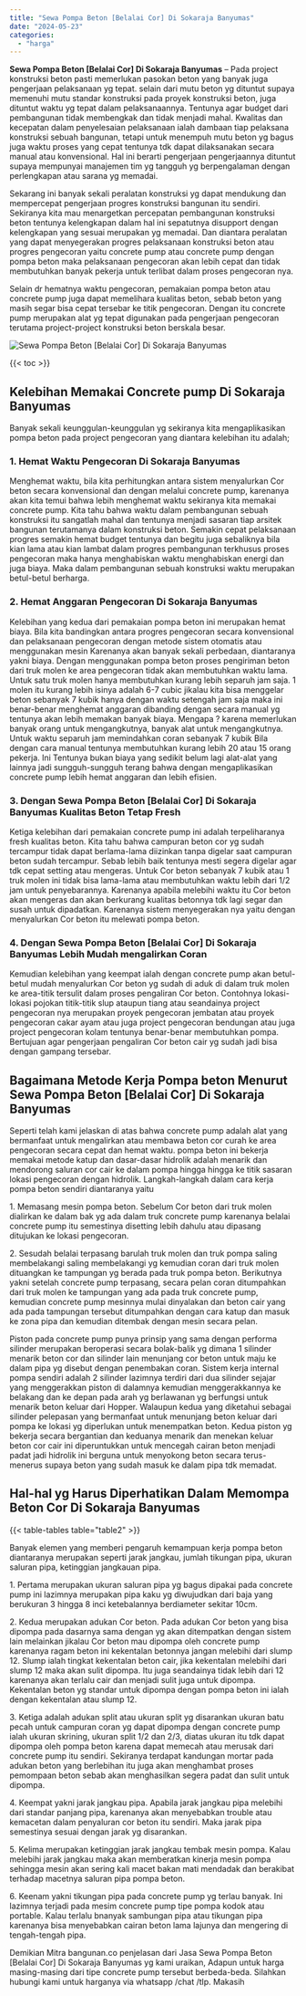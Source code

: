 ```yaml
---
title: "Sewa Pompa Beton [Belalai Cor] Di Sokaraja Banyumas"
date: "2024-05-23"
categories: 
  - "harga"
---
```


**Sewa Pompa Beton \[Belalai Cor\] Di Sokaraja Banyumas** – Pada project konstruksi beton pasti memerlukan pasokan beton yang banyak juga pengerjaan pelaksanaan yg tepat. selain dari mutu beton yg dituntut supaya memenuhi mutu standar konstruksi pada proyek konstruksi beton, juga dituntut waktu yg tepat dalam pelaksanaannya. Tentunya agar budget dari pembangunan tidak membengkak dan tidak menjadi mahal. Kwalitas dan kecepatan dalam penyelesaian pelaksanaan ialah dambaan tiap pelaksana konstruksi sebuah bangunan, tetapi untuk menempuh mutu beton yg bagus juga waktu proses yang cepat tentunya tdk dapat dilaksanakan secara manual atau konvensional. Hal ini berarti pengerjaan pengerjaannya dituntut supaya mempunyai manajemen tim yg tangguh yg berpengalaman dengan perlengkapan atau sarana yg memadai.

Sekarang ini banyak sekali peralatan konstruksi yg dapat mendukung dan mempercepat pengerjaan progres konstruksi bangunan itu sendiri. Sekiranya kita mau menargetkan percepatan pembangunan konstruksi beton tentunya kelengkapan dalam hal ini sepatutnya disupport dengan kelengkapan yang sesuai merupakan yg memadai. Dan diantara peralatan yang dapat menyegerakan progres pelaksanaan konstruksi beton atau progres pengecoran yaitu concrete pump atau concrete pump dengan pompa beton maka pelaksanaan pengecoran akan lebih cepat dan tidak membutuhkan banyak pekerja untuk terlibat dalam proses pengecoran nya.

Selain dr hematnya waktu pengecoran, pemakaian pompa beton atau concrete pump juga dapat memelihara kualitas beton, sebab beton yang masih segar bisa cepat tersebar ke titik pengecoran. Dengan itu concrete pump merupakan alat yg tepat digunakan pada pengerjaan pengecoran terutama project-project konstruksi beton berskala besar.

![Sewa Pompa Beton [Belalai Cor] Di Sokaraja Banyumas](/images/sewa-concrete-pump-14.png)

{{< toc >}}

## Kelebihan Memakai Concrete pump Di Sokaraja Banyumas

Banyak sekali keunggulan-keunggulan yg sekiranya kita mengaplikasikan pompa beton pada project pengecoran yang diantara kelebihan itu adalah;

### 1\. Hemat Waktu Pengecoran Di Sokaraja Banyumas

Menghemat waktu, bila kita perhitungkan antara sistem menyalurkan Cor beton secara konvensional dan dengan melalui concrete pump, karenanya akan kita temui bahwa lebih menghemat waktu sekiranya kita memakai concrete pump. Kita tahu bahwa waktu dalam pembangunan sebuah konstruksi itu sangatlah mahal dan tentunya menjadi sasaran tiap arsitek bangunan terutamanya dalam konstruksi beton. Semakin cepat pelaksanaan progres semakin hemat budget tentunya dan begitu juga sebaliknya bila kian lama atau kian lambat dalam progres pembangunan terkhusus proses pengecoran maka hanya menghabiskan waktu menghabiskan energi dan juga biaya. Maka dalam pembangunan sebuah konstruksi waktu merupakan betul-betul berharga.

### 2\. Hemat Anggaran Pengecoran Di Sokaraja Banyumas

Kelebihan yang kedua dari pemakaian pompa beton ini merupakan hemat biaya. Bila kita bandingkan antara progres pengecoran secara konvensional dan pelaksanaan pengecoran dengan metode sistem otomatis atau menggunakan mesin Karenanya akan banyak sekali perbedaan, diantaranya yakni biaya. Dengan menggunakan pompa beton proses pengiriman beton dari truk molen ke area pengecoran tidak akan membutuhkan waktu lama. Untuk satu truk molen hanya membutuhkan kurang lebih separuh jam saja. 1 molen itu kurang lebih isinya adalah 6-7 cubic jikalau kita bisa menggelar beton sebanyak 7 kubik hanya dengan waktu setengah jam saja maka ini benar-benar menghemat anggaran dibanding dengan secara manual yg tentunya akan lebih memakan banyak biaya. Mengapa ? karena memerlukan banyak orang untuk mengangkutnya, banyak alat untuk mengangkutnya. Untuk waktu separuh jam memindahkan coran sebanyak 7 kubik Bila dengan cara manual tentunya membutuhkan kurang lebih 20 atau 15 orang pekerja. Ini Tentunya bukan biaya yang sedikit belum lagi alat-alat yang lainnya jadi sungguh-sungguh terang bahwa dengan mengaplikasikan concrete pump lebih hemat anggaran dan lebih efisien.

### 3\. Dengan Sewa Pompa Beton \[Belalai Cor\] Di Sokaraja Banyumas Kualitas Beton Tetap Fresh

Ketiga kelebihan dari pemakaian concrete pump ini adalah terpeliharanya fresh kualitas beton. Kita tahu bahwa campuran beton cor yg sudah tercampur tidak dapat berlama-lama diizinkan tanpa digelar saat campuran beton sudah tercampur. Sebab lebih baik tentunya mesti segera digelar agar tdk cepat setting atau mengeras. Untuk Cor beton sebanyak 7 kubik atau 1 truk molen ini tidak bisa lama-lama atau membutuhkan waktu lebih dari 1/2 jam untuk penyebarannya. Karenanya apabila melebihi waktu itu Cor beton akan mengeras dan akan berkurang kualitas betonnya tdk lagi segar dan susah untuk dipadatkan. Karenanya sistem menyegerakan nya yaitu dengan menyalurkan Cor beton itu melewati pompa beton.

### 4\. Dengan Sewa Pompa Beton \[Belalai Cor\] Di Sokaraja Banyumas Lebih Mudah mengalirkan Coran

Kemudian kelebihan yang keempat ialah dengan concrete pump akan betul-betul mudah menyalurkan Cor beton yg sudah di aduk di dalam truk molen ke area-titik tersulit dalam proses pengaliran Cor beton. Contohnya lokasi-lokasi pojokan titik-titik slup ataupun tiang atau seandainya project pengecoran nya merupakan proyek pengecoran jembatan atau proyek pengecoran cakar ayam atau juga project pengecoran bendungan atau juga project pengecoran kolam tentunya benar-benar membutuhkan pompa. Bertujuan agar pengerjaan pengaliran Cor beton cair yg sudah jadi bisa dengan gampang tersebar.

## Bagaimana Metode Kerja Pompa beton Menurut Sewa Pompa Beton \[Belalai Cor\] Di Sokaraja Banyumas

Seperti telah kami jelaskan di atas bahwa concrete pump adalah alat yang bermanfaat untuk mengalirkan atau membawa beton cor curah ke area pengecoran secara cepat dan hemat waktu. pompa beton ini bekerja memakai metode katup dan dasar-dasar hidrolik adalah menarik dan mendorong saluran cor cair ke dalam pompa hingga hingga ke titik sasaran lokasi pengecoran dengan hidrolik. Langkah-langkah dalam cara kerja pompa beton sendiri diantaranya yaitu

1\. Memasang mesin pompa beton. Sebelum Cor beton dari truk molen dialirkan ke dalam bak yg ada dalam truk concrete pump karenanya belalai concrete pump itu semestinya disetting lebih dahulu atau dipasang ditujukan ke lokasi pengecoran.

2\. Sesudah belalai terpasang barulah truk molen dan truk pompa saling membelakangi saling membelakangi yg kemudian coran dari truk molen dituangkan ke tampungan yg berada pada truk pompa beton. Berikutnya yakni setelah concrete pump terpasang, secara pelan coran ditumpahkan dari truk molen ke tampungan yang ada pada truk concrete pump, kemudian concrete pump mesinnya mulai dinyalakan dan beton cair yang ada pada tampungan tersebut ditumpahkan dengan cara katup dan masuk ke zona pipa dan kemudian ditembak dengan mesin secara pelan.

Piston pada concrete pump punya prinsip yang sama dengan performa silinder merupakan beroperasi secara bolak-balik yg dimana 1 silinder menarik beton cor dan silinder lain menunjang cor beton untuk maju ke dalam pipa yg disebut dengan penembakan coran. Sistem kerja internal pompa sendiri adalah 2 silinder lazimnya terdiri dari dua silinder sejajar yang menggerakkan piston di dalamnya kemudian menggerakkannya ke belakang dan ke depan pada arah yg berlawanan yg berfungsi untuk menarik beton keluar dari Hopper. Walaupun kedua yang diketahui sebagai silinder pelepasan yang bermanfaat untuk menunjang beton keluar dari pompa ke lokasi yg diperlukan untuk menempatkan beton. Kedua piston yg bekerja secara bergantian dan keduanya menarik dan menekan keluar beton cor cair ini diperuntukkan untuk mencegah cairan beton menjadi padat jadi hidrolik ini berguna untuk menyokong beton secara terus-menerus supaya beton yang sudah masuk ke dalam pipa tdk memadat.

## Hal-hal yg Harus Diperhatikan Dalam Memompa Beton Cor Di Sokaraja Banyumas

{{< table-tables table="table2" >}}

Banyak elemen yang memberi pengaruh kemampuan kerja pompa beton diantaranya merupakan seperti jarak jangkau, jumlah tikungan pipa, ukuran saluran pipa, ketinggian jangkauan pipa.

1\. Pertama merupakan ukuran saluran pipa yg bagus dipakai pada concrete pump ini lazimnya merupakan pipa kaku yg diwujudkan dari baja yang berukuran 3 hingga 8 inci ketebalannya berdiameter sekitar 10cm.

2\. Kedua merupakan adukan Cor beton. Pada adukan Cor beton yang bisa dipompa pada dasarnya sama dengan yg akan ditempatkan dengan sistem lain melainkan jikalau Cor beton mau dipompa oleh concrete pump karenanya ragam beton ini kekentalan betonnya jangan melebihi dari slump 12. Slump ialah tingkat kekentalan beton cair, jika kekentalan melebihi dari slump 12 maka akan sulit dipompa. Itu juga seandainya tidak lebih dari 12 karenanya akan terlalu cair dan menjadi sulit juga untuk dipompa. Kekentalan beton yg standar untuk dipompa dengan pompa beton ini ialah dengan kekentalan atau slump 12.

3\. Ketiga adalah adukan split atau ukuran split yg disarankan ukuran batu pecah untuk campuran coran yg dapat dipompa dengan concrete pump ialah ukuran skrining, ukuran split 1/2 dan 2/3, diatas ukuran itu tdk dapat dipompa oleh pompa beton karena dapat memecah atau merusak dari concrete pump itu sendiri. Sekiranya terdapat kandungan mortar pada adukan beton yang berlebihan itu juga akan menghambat proses pemompaan beton sebab akan menghasilkan segera padat dan sulit untuk dipompa.

4\. Keempat yakni jarak jangkau pipa. Apabila jarak jangkau pipa melebihi dari standar panjang pipa, karenanya akan menyebabkan trouble atau kemacetan dalam penyaluran cor beton itu sendiri. Maka jarak pipa semestinya sesuai dengan jarak yg disarankan.

5\. Kelima merupakan ketinggian jarak jangkau tembak mesin pompa. Kalau melebihi jarak jangkau maka akan memberatkan kinerja mesin pompa sehingga mesin akan sering kali macet bakan mati mendadak dan berakibat terhadap macetnya saluran pipa pompa beton.

6\. Keenam yakni tikungan pipa pada concrete pump yg terlau banyak. Ini lazimnya terjadi pada mesim concrete pump tipe pompa kodok atau portable. Kalau terlalu bnanyak sambungan pipa atau tikungan pipa karenanya bisa menyebabkan cairan beton lama lajunya dan mengering di tengah-tengah pipa.

Demikian Mitra bangunan.co penjelasan dari Jasa Sewa Pompa Beton \[Belalai Cor\] Di Sokaraja Banyumas yg kami uraikan, Adapun untuk harga masing-masing dari tipe concrete pump tersebut berbeda-beda. Silahkan hubungi kami untuk harganya via whatsapp /chat /tlp. Makasih

